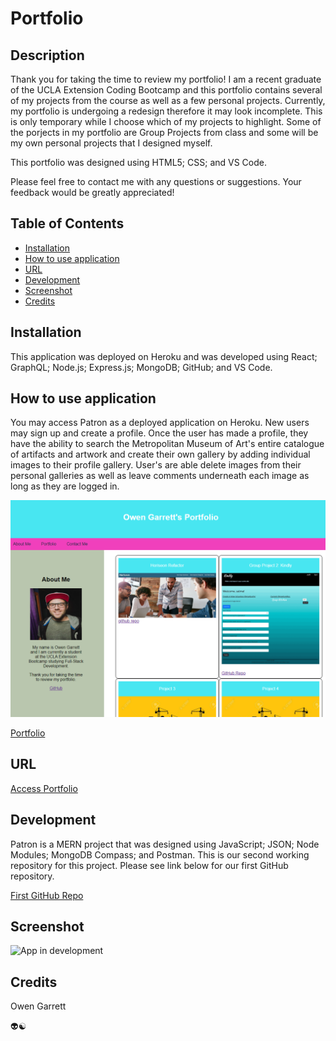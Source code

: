 # Portfolio

## Description

Thank you for taking the time to review my portfolio! I am a recent graduate of the UCLA Extension Coding Bootcamp and this portfolio contains several of my projects from the course as well as a few personal projects. Currently, my portfolio is undergoing a redesign therefore it may look incomplete. This is only temporary while I choose which of my projects to highlight. Some of the porjects in my portfolio are Group Projects from class and some will be my own personal projects that I designed myself. 

 This portfolio was designed using HTML5; CSS; and VS Code. 

 Please feel free to contact me with any questions or suggestions. Your feedback would be greatly appreciated! 

## Table of Contents 

- [Installation](#installation)
- [How to use application](#how-to-use-application)
- [URL](#url)
- [Development](#development)
- [Screenshot](#screenshot)
- [Credits](#credits)

## Installation

This application was deployed on Heroku and was developed using React; GraphQL; Node.js; Express.js; MongoDB; GitHub; and VS Code. 

## How to use application

You may access Patron as a deployed application on Heroku. New users may sign up and create a profile. Once the user has made a profile, they have the ability to search the Metropolitan Museum of Art's entire catalogue of artifacts and artwork and create their own gallery by adding individual images to their profile gallery. User's are able delete images from their personal galleries as well as leave comments underneath each image as long as they are logged in.  

<img src="./assets/images/screenshot.jpg" alt="under construction" />

<a href="https://owengarrett.github.io/Portfolio/">Portfolio</a>

## URL 

<a href ="https://owengarrett.github.io/Portfolio/" target="_blank">Access Portfolio</a>

## Development 

Patron is a MERN project that was designed using JavaScript; JSON; Node Modules; MongoDB Compass; and Postman. This is our second working repository for this project. Please see link below for our first GitHub repository. 

<a href ="https://github.com/Eddiebuck88/Legacy-Stadiums" target="_blank">First GitHub Repo</a>

## Screenshot

<img src="/client/public/placeholderscreenshot.png" alt="App in development" title="App in development">

## Credits

Owen Garrett

:alien::yin_yang:

